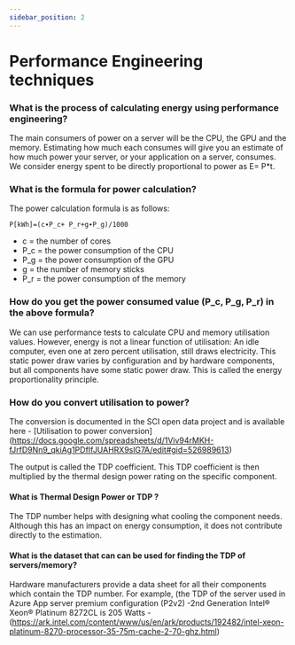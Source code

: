```yaml
---
sidebar_position: 2
---
```



# Performance Engineering techniques

### What is the process of calculating energy using performance engineering?​

The main consumers of power on a server will be the CPU, the GPU and the memory. Estimating how much each consumes will give you an estimate of how much power your server, or your application on a server, consumes. We consider energy spent to be directly proportional to power as E= P*t.


### What is the formula for power calculation?​

The power calculation formula is as follows:

`P[kWh]=(c∙P_c+ P_r+g∙P_g)/1000`

- c = the number of cores 
- P_c = the power consumption of the CPU
- P_g = the power consumption of the GPU
- g = the number of memory sticks 
- P_r = the power consumption of the memory


### How do you get the power consumed value (P_c, P_g, P_r) in the above formula?

We can use performance tests to calculate CPU and memory utilisation values. However, energy is not a linear function of utilisation: An idle computer, even one at zero percent utilisation, still draws electricity. This static power draw varies by configuration and by hardware components, but all components have some static power draw. This is called the energy proportionality principle.

### How do you convert utilisation to power?​

The conversion is documented in the SCI open data project and is available here - [Utilisation to power conversion] (https://docs.google.com/spreadsheets/d/1Viv94rMKH-fJrfD9Nn9_qkiAg1PDfIfJUAHRX9slG7A/edit#gid=526989613)

The output is called the TDP coefficient. This TDP coefficient is then multiplied by the thermal design power rating on the specific component.

#### What is Thermal Design Power or TDP ?

The TDP number helps with designing what cooling the component needs. Although this has an impact on energy consumption, it does not contribute directly to the estimation. 

#### What is the dataset that can can be used for finding the TDP of servers/memory?​

Hardware manufacturers provide a data sheet for all their components which contain the TDP number. For example, (the TDP of the server used in Azure App server premium configuration (P2v2) -2nd Generation Intel® Xeon® Platinum 8272CL is 205 Watts - (https://ark.intel.com/content/www/us/en/ark/products/192482/intel-xeon-platinum-8270-processor-35-75m-cache-2-70-ghz.html)

